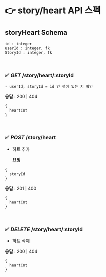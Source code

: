 # 👉 story/heart API 스펙

## storyHeart Schema

```
id : integer
userId : integer, fk
StoryId : integer, fk
```

<br>

### ✅ _GET_ /story/heart/:storyId

    - userId, storyId = id 인 행이 있는 지 확인

**응답** : 200 | 404

```
{
  heartCnt
}
```

<br>

### ✅ _POST_ /story/heart

- 하트 추가

  **요청**

```
{
  storyId
}
```

**응답** : 201 | 400

```
{
  heartCnt
}
```

<br>

### ✅ _DELETE_ /story/heart/:storyId

- 하트 삭제

**응답** : 200 | 404

```
{
  heartCnt
}
```
